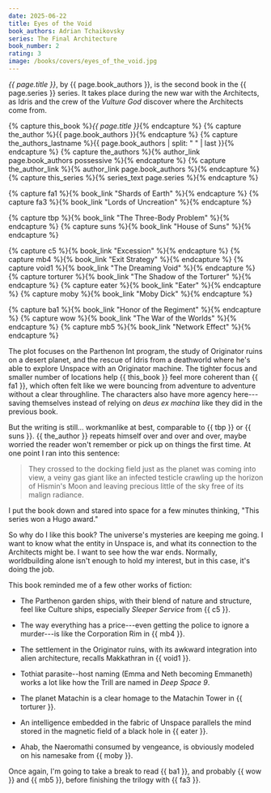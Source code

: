 ```yaml
---
date: 2025-06-22
title: Eyes of the Void
book_authors: Adrian Tchaikovsky
series: The Final Architecture
book_number: 2
rating: 3
image: /books/covers/eyes_of_the_void.jpg
---
```


<cite class="book-title">{{ page.title }}</cite>, by <span
class="author-name">{{ page.book_authors }}</span>, is the second book in the
<span class="book-series">{{ page.series }}</span> series. It takes place
during the new war with the Architects, as Idris and the crew of the _Vulture
God_ discover where the Architects come from.

{% capture this_book %}<cite class="book-title">{{ page.title }}</cite>{% endcapture %}
{% capture the_author %}<span class="author-name">{{ page.book_authors }}</span>{% endcapture %}
{% capture the_authors_lastname %}<span class="author-name">{{ page.book_authors | split: " " | last }}</span>{% endcapture %}
{% capture the_authors %}{% author_link page.book_authors possessive %}{% endcapture %}
{% capture the_author_link %}{% author_link page.book_authors %}{% endcapture %}
{% capture this_series %}{% series_text page.series %}{% endcapture %}

{% capture fa1 %}{% book_link "Shards of Earth" %}{% endcapture %}
{% capture fa3 %}{% book_link "Lords of Uncreation" %}{% endcapture %}

{% capture tbp %}{% book_link "The Three-Body Problem" %}{% endcapture %}
{% capture suns %}{% book_link "House of Suns" %}{% endcapture %}

{% capture c5 %}{% book_link "Excession" %}{% endcapture %}
{% capture mb4 %}{% book_link "Exit Strategy" %}{% endcapture %}
{% capture void1 %}{% book_link "The Dreaming Void" %}{% endcapture %}
{% capture torturer %}{% book_link "The Shadow of the Torturer" %}{% endcapture %}
{% capture eater %}{% book_link "Eater" %}{% endcapture %}
{% capture moby %}{% book_link "Moby Dick" %}{% endcapture %}

{% capture ba1 %}{% book_link "Honor of the Regiment" %}{% endcapture %}
{% capture wow %}{% book_link "The War of the Worlds" %}{% endcapture %}
{% capture mb5 %}{% book_link "Network Effect" %}{% endcapture %}

The plot focuses on the Parthenon Int program, the study of Originator ruins
on a desert planet, and the rescue of Idris from a deathworld where he's able
to explore Unspace with an Originator machine. The tighter focus and smaller
number of locations help {{ this_book }} feel more coherent than {{ fa1 }},
which often felt like we were bouncing from adventure to adventure without a
clear throughline. The characters also have more agency here---saving
themselves instead of relying on _deus ex machina_ like they did in the
previous book.

But the writing is still... workmanlike at best, comparable to {{ tbp }} or {{
suns }}. {{ the_author }} repeats himself over and over and over, maybe
worried the reader won't remember or pick up on things the first time. At one
point I ran into this sentence:

> They crossed to the docking field just as the planet was coming into view, a
> veiny gas giant like an infected testicle crawling up the horizon of
> Hismin's Moon and leaving precious little of the sky free of its malign
> radiance.

I put the book down and stared into space for a few minutes thinking, "This
series won a Hugo award."

So why do I like this book? The universe's mysteries are keeping me going. I
want to know what the entity in Unspace is, and what its connection to the
Architects might be. I want to see how the war ends. Normally, worldbuilding
alone isn't enough to hold my interest, but in this case, it's doing the job.

This book reminded me of a few other works of fiction:

- The Parthenon garden ships, with their blend of nature and structure, feel
  like Culture ships, especially _Sleeper Service_ from {{ c5 }}.

- The way everything has a price---even getting the police to ignore a
  murder---is like the Corporation Rim in {{ mb4 }}.

- The settlement in the Originator ruins, with its awkward integration into
  alien architecture, recalls Makkathran in {{ void1 }}.

- Tothiat parasite--host naming (Emma and Neth becoming Emmaneth) works a lot
  like how the Trill are named in <cite class="tv-show-title">Deep Space
  9</cite>.

- The planet Matachin is a clear homage to the Matachin Tower in {{ torturer
  }}.

- An intelligence embedded in the fabric of Unspace parallels the mind stored
  in the magnetic field of a black hole in {{ eater }}.

- Ahab, the Naeromathi consumed by vengeance, is obviously modeled on his
  namesake from {{ moby }}.

Once again, I'm going to take a break to read {{ ba1 }}, and probably {{ wow
}} and {{ mb5 }}, before finishing the trilogy with {{ fa3 }}.
